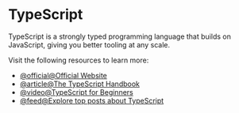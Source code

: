 # TypeScript

TypeScript is a strongly typed programming language that builds on JavaScript, giving you better tooling at any scale.

Visit the following resources to learn more:

- [@official@Official Website](https://www.typescriptlang.org/)
- [@article@The TypeScript Handbook](https://www.typescriptlang.org/docs/handbook/intro.html)
- [@video@TypeScript for Beginners](https://www.youtube.com/watch?v=BwuLxPH8IDs)
- [@feed@Explore top posts about TypeScript](https://app.daily.dev/tags/typescript?ref=roadmapsh)
